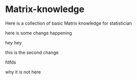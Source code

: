 # Matrix-knowledge
Here is a collection of basic Matrix knowledge for statistician


here is some change happening

hey hey

this is the second change 

fdfds 

why it is not here